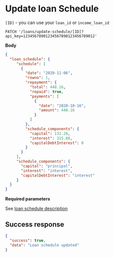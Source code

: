# Update loan Schedule

`[ID]` - you can use your `loan_id` or `income_loan_id`

```http
PATCH '/loans/update-schedule/[ID]?api_key=12345678901234567890123456789012'
```

**Body**

```json
{
  "loan_schedule": {
     "schedule": [
       {
         "date": "2020-11-06",
         "rowno": 1,
         "repayment": {
           "total": 448.16,
           "repaid": true,
           "payments": [
             {
               "date": "2020-10-16",
               "amount": 448.16
             }
           ]
         },
         "schedule_components": {
           "capital": 132.28,
           "interest": 315.88,
           "capitalDebtInterest": 0
         }
       }
     ],
     "schedule_components": {
       "capital": "principal",
       "interest": "interest",
       "capitalDebtInterest": "interest"
     }
  }
}
```


**Required parameters**

See [loan schedule description](./classificators/loan_schedule.md)

## Success response

```json
{
  "success": true,
  "data": "Loan schedule updated"
}
```